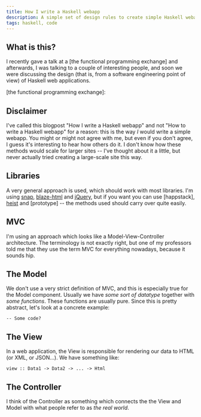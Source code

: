 ```yaml
---
title: How I write a Haskell webapp
description: A simple set of design rules to create simple Haskell webapps
tags: haskell, code
---
```


What is this?
-------------

I recently gave a talk at a [the functional programming exchange] and
afterwards, I was talking to a couple of interesting people, and soon we were
discussing the design (that is, from a software engineering point of view) of
Haskell web applications.

[the functional programming exchange]: 

Disclaimer
----------

I've called this blogpost "How I write a Haskell webapp" and not "How to write a
Haskell webapp" for a reason: this is the way *I* would write a simple webapp.
You might or might not agree with me, but even if you don't agree, I guess it's
interesting to hear how others do it.  I don't know how these methods would
scale for larger sites -- I've thought about it a little, but never actually
tried creating a large-scale site this way.

Libraries
---------

A very general approach is used, which should work with most libraries. I'm
using [snap], [blaze-html] and [jQuery], but if you want you can use
[happstack], [heist] and [prototype] -- the methods used should carry over quite
easily.

[snap]: http://snapframework.com
[blaze-html]: http://jaspervdj.be/blaze
[jQuery]:
[happstack]:
[heist]:
[prototype]: 

MVC
---

I'm using an approach which looks like a Model-View-Controller architecture.
The terminology is not exactly right, but one of my professors told me that they
use the term MVC for everything nowadays, because it sounds hip.

The Model
---------

We don't use a very strict definition of MVC, and this is especially true for
the Model component. Usually we have *some sort of datatype* together with *some
functions*. These functions are usually pure. Since this is pretty abstract,
let's look at a concrete example:

~~~~~{.haskell}
-- Some code?
~~~~~

The View
--------

In a web application, the View is responsible for rendering our data to HTML (or
XML, or JSON...). We have something like:

~~~~~{.haskell}
view :: Data1 -> Data2 -> ... -> Html
~~~~~

The Controller
--------------

I think of the Controller as something which connects the the View and Model
with what people refer to as *the real world*.
